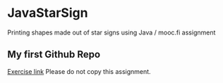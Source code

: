 # JavaStarSign
Printing shapes made out of star signs using Java / mooc.fi assignment

## My first Github Repo
[Exercise link](https://java-programming.mooc.fi/part-2/4-methods#programming-exercise-star-sign-4-parts)
Please do not copy this assignment.

